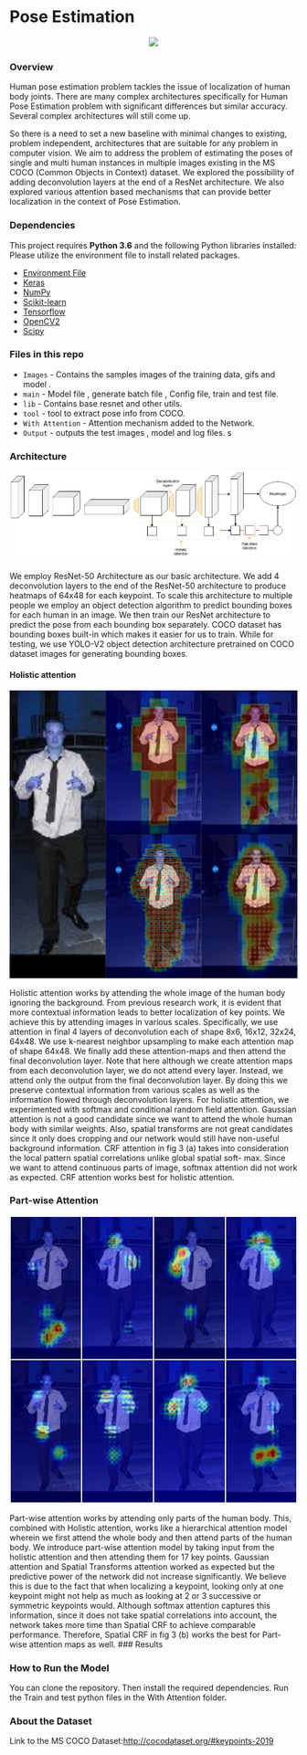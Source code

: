 # Pose Estimation

<p align="center">
<img src="https://github.com/akmeraki/Pose_estimation/blob/master/Images/Pose_estimation.gif">
</p>


### Overview
Human pose estimation problem tackles the issue of localization of human body joints. There
are many complex architectures specifically for Human Pose Estimation problem with significant
differences but similar accuracy. Several complex architectures will still come up.

So there is a need to set a new baseline with minimal changes to existing, problem independent, architectures that are suitable for any problem in computer vision. We aim to address the problem of
estimating the poses of single and multi human instances in multiple images existing in the MS
COCO (Common Objects in Context) dataset. We explored the possibility of adding deconvolution layers at the end of a ResNet architecture. We also explored various attention based mechanisms that can provide better localization in the context of Pose Estimation.

### Dependencies

This project requires **Python 3.6** and the following Python libraries installed:
Please utilize the environment file to install related packages.

- [Environment File](https://github.com/akmeraki/Behavioral-Cloning-Udacity/tree/master/Environment)
- [Keras](https://keras.io/)
- [NumPy](http://www.numpy.org/)
- [Scikit-learn](http://scikit-learn.org/)
- [Tensorflow](https://www.tensorflow.org/)
- [OpenCV2](http://opencv.org/)
- [Scipy](https://www.scipy.org)

### Files in this repo
- `Images` - Contains the samples images of the training data, gifs and model .
- `main` - Model file , generate batch file , Config file, train and test file.
- `lib` - Contains base resnet and other utils.
- `tool` - tool to extract pose info from COCO.
- `With Attention` - Attention mechanism added to the Network.
- `Output` - outputs the test images , model and log files.
s
### Architecture
<p align="center">
<img src="https://github.com/akmeraki/Pose_estimation/blob/master/Images/DL.png">
</p>

We employ ResNet-50 Architecture as our basic architecture. We add 4 deconvolution layers to the end of the
ResNet-50 architecture to produce heatmaps of 64x48 for each keypoint. To scale this architecture to multiple people we employ an object detection algorithm to predict bounding boxes for each human in an image. We then train our ResNet architecture to predict the pose from each bounding box separately. COCO dataset has bounding boxes built-in which makes it easier for us to train. While for testing, we use YOLO-V2 object detection architecture pretrained on COCO dataset images for generating bounding boxes.

#### Holistic attention
<p align="center">
<img src="https://github.com/akmeraki/Pose_estimation/blob/master/Images/attention_viz_com.jpg" alt="drawing" width="600">
</p>
Holistic attention works by attending the whole image of the human body ignoring the background. From previous research work, it is evident that more contextual information leads to better localization of key points. We achieve this by attending images in various scales. Specifically, we use attention in final 4 layers of deconvolution each of shape 8x6, 16x12, 32x24, 64x48. We use k-nearest neighbor upsampling to make each attention map of shape 64x48. We finally add these attention-maps and then attend
the final deconvolution layer. Note that here although we create attention maps from each deconvolution layer, we do not attend every layer. Instead, we attend only the output from the final deconvolution layer. By doing this we preserve contextual information from various scales as well as
the information flowed through deconvolution layers. For holistic attention, we experimented with softmax and conditional random field attention. Gaussian attention is not a good candidate since we want to attend the whole human body with similar weights. Also, spatial transforms are not great candidates since it only does cropping and our network would still have non-useful background information. CRF attention in fig 3 (a) takes into consideration the local pattern spatial correlations unlike global spatial soft-
max. Since we want to attend continuous parts of image, softmax attention did not work as expected. CRF attention works best for holistic attention.

### Part-wise Attention
<p align="center">
<img src="https://github.com/akmeraki/Pose_estimation/blob/master/Images/pjimage.jpg"alt="drawing" width="600">
</p>
Part-wise attention works by attending only parts of the human body. This, combined with Holistic attention, works like a hierarchical attention model wherein we first attend the whole body and then attend parts of the human body. We introduce part-wise attention model by taking input from the holistic attention and then attending them for 17 key points. Gaussian attention and Spatial Transforms attention
worked as expected but the predictive power of the network did not increase significantly. We believe this is due to the fact that when localizing a keypoint, looking only at one keypoint might not help as much as looking at 2 or 3 successive or symmetric keypoints would. Although softmax attention captures this information, since it does not take spatial correlations into account, the network takes more
time than Spatial CRF to achieve comparable performance. Therefore, Spatial CRF in fig 3 (b) works the best for Part-wise attention maps as well.
### Results

### How to Run the Model
You can clone the repository. Then install the required dependencies. Run the Train and test python files in the With Attention folder.


### About the Dataset

Link to the MS COCO Dataset:http://cocodataset.org/#keypoints-2019
